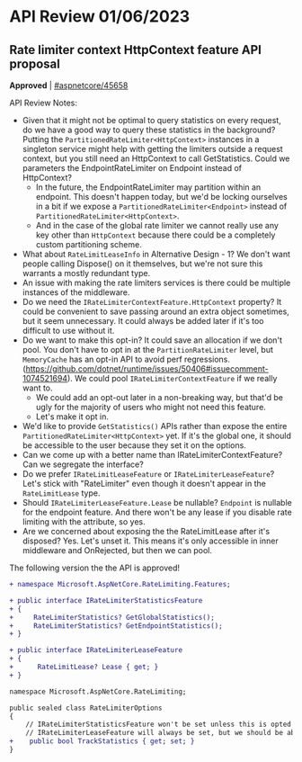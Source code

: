 # API Review 01/06/2023

## Rate limiter context HttpContext feature API proposal

**Approved** | [#aspnetcore/45658](https://github.com/dotnet/aspnetcore/issues/45658#issuecomment-1372967290)

API Review Notes:

- Given that it might not be optimal to query statistics on every request, do we have a good way to query these statistics in the background? Putting the `PartitionedRateLimiter<HttpContext>` instances in a singleton service might help with getting the limiters outside a request context, but you still need an HttpContext to call GetStatistics. Could we parameters the EndpointRateLimiter on Endpoint instead of HttpContext?
  - In the future, the EndpointRateLimiter may partition within an endpoint. This doesn't happen today, but we'd be locking ourselves in a bit if we expose a `PartitionedRateLimiter<Endpoint>` instead of `PartitionedRateLimiter<HttpContext>`.
  - And in the case of the global rate limiter we cannot really use any key other than `HttpContext` because there could be a completely custom partitioning scheme.
- What about `RateLimitLeaseInfo` in Alternative Design - 1? We don't want people calling Dispose() on it themselves, but we're not sure this warrants a mostly redundant type.
- An issue with making the rate limiters services is there could be multiple instances of the middleware.
- Do we need the `IRateLimiterContextFeature.HttpContext` property? It could be convenient to save passing around an extra object sometimes, but it seem unnecessary. It could always be added later if it's too difficult to use without it.
- Do we want to make this opt-in? It could save an allocation if we don't pool. You don't have to opt in at the `PartitionRateLimiter` level, but `MemoryCache` has an opt-in API to avoid perf regressions. (https://github.com/dotnet/runtime/issues/50406#issuecomment-1074521694). We could pool `IRateLimiterContextFeature` if we really want to.
  - We could add an opt-out later in a non-breaking way, but that'd be ugly for the majority of users who might not need this feature.
  - Let's make it opt in.
- We'd like to provide `GetStatistics()` APIs rather than expose the entire `PartitionedRateLimiter<HttpContext>` yet. If it's the global one, it should be accessible to the user because they set it on the options.
- Can we come up with a better name than IRateLimiterContextFeature? Can we segregate the interface?
- Do we prefer `IRateLimitLeaseFeature` or `IRateLimiterLeaseFeature`? Let's stick with "RateLimiter" even though it doesn't appear in the `RateLimitLease` type.
- Should `IRateLimiterLeaseFeature.Lease` be nullable? `Endpoint` is nullable for the endpoint feature. And there won't be any lease if you disable rate limiting with the attribute, so yes.
- Are we concerned about exposing the the RateLimitLease after it's disposed? Yes. Let's unset it. This means it's only accessible in inner middleware and OnRejected, but then we can pool.

The following version the the API is approved!

```diff
+ namespace Microsoft.AspNetCore.RateLimiting.Features;

+ public interface IRateLimiterStatisticsFeature
+ {
+     RateLimiterStatistics? GetGlobalStatistics();
+     RateLimiterStatistics? GetEndpointStatistics();
+ }

+ public interface IRateLimiterLeaseFeature
+ {
+      RateLimitLease? Lease { get; } 
+ }

namespace Microsoft.AspNetCore.RateLimiting;

public sealed class RateLimiterOptions
{
    // IRateLimiterStatisticsFeature won't be set unless this is opted into, but will not be unset after the rate limiting middleware exits.
    // IRateLimiterLeaseFeature will always be set, but we should be able to pool it since we unset to avoid exposing a disposed lease.
+    public bool TrackStatistics { get; set; }
}
```

